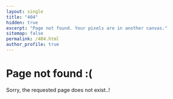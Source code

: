 ```yaml
---
layout: single
title: "404"
hidden: true
excerpt: "Page not found. Your pixels are in another canvas."
sitemap: false
permalink: /404.html
author_profile: true
---
```


# Page not found :(

Sorry, the requested page does not exist..!

